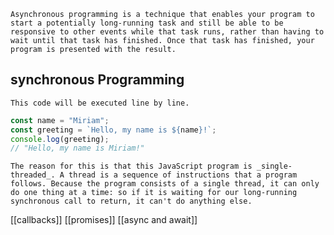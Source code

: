 `Asynchronous programming is a technique that enables your program to start a potentially long-running task and still be able to be responsive to other events while that task runs, rather than having to wait until that task has finished. Once that task has finished, your program is presented with the result.`

## synchronous Programming
`This code will be executed line by line.`

```javascript
const name = "Miriam";
const greeting = `Hello, my name is ${name}!`;
console.log(greeting);
// "Hello, my name is Miriam!"
```

`The reason for this is that this JavaScript program is _single-threaded_. A thread is a sequence of instructions that a program follows. Because the program consists of a single thread, it can only do one thing at a time: so if it is waiting for our long-running synchronous call to return, it can't do anything else.`

[[callbacks]]
[[promises]]
[[async and await]]
